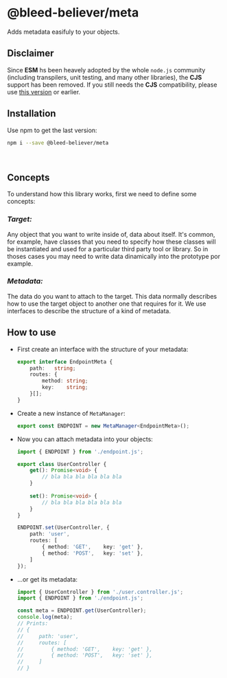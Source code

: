 # @bleed-believer/meta
Adds metadata easifuly to your objects.

## Disclaimer
Since __ESM__ hs been heavely adopted by the whole `node.js` community (including transpilers, unit testing, and many other libraries), the __CJS__ support has been removed. If you still needs the __CJS__ compatibility, please use [this version](https://www.npmjs.com/package/@bleed-believer/meta/v/0.10.3) or earlier.

## Installation
Use npm to get the last version:
```bash
npm i --save @bleed-believer/meta
```

<br />

## Concepts
To understand how this library works, first we need to define some concepts:

### _Target:_
Any object that you want to write inside of, data about itself. It's common, for example, have classes that you need to specify how these classes will be instantiated and used for a particular third party tool or library. So in thoses cases you may need to write data dinamically into the prototype por example.

### _Metadata:_
The data do you want to attach to the target. This data normally describes how to use the target object to another one that requires for it. We use interfaces to describe the structure of a kind of metadata.


## How to use
-   First create an interface with the structure of your metadata:
    ```ts
    export interface EndpointMeta {
        path:   string;
        routes: {
            method: string;
            key:    string;
        }[];
    }
    ```

-   Create a new instance of `MetaManager`:
    ```ts
    export const ENDPOINT = new MetaManager<EndpointMeta>();
    ```

-   Now you can attach metadata into your objects:
    ```ts
    import { ENDPOINT } from './endpoint.js';

    export class UserController {
        get(): Promise<void> {
            // bla bla bla bla bla bla
        }
        
        set(): Promise<void> {
            // bla bla bla bla bla bla
        }
    }

    ENDPOINT.set(UserController, {
        path: 'user',
        routes: [
            { method: 'GET',    key: 'get' },
            { method: 'POST',   key: 'set' },
        ]
    });
    ```

-   ...or get its metadata:
    ```ts
    import { UserController } from './user.controller.js';
    import { ENDPOINT } from './endpoint.js';

    const meta = ENDPOINT.get(UserController);
    console.log(meta);
    // Prints:
    // {
    //     path: 'user',
    //     routes: [
    //         { method: 'GET',    key: 'get' },
    //         { method: 'POST',   key: 'set' },
    //     ]
    // }
    ```